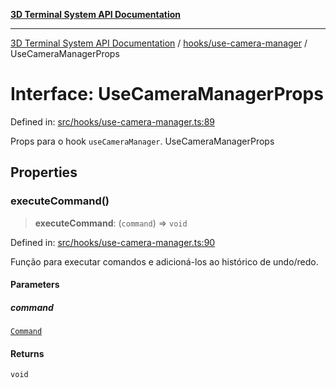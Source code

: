 [**3D Terminal System API Documentation**](../../../README.md)

***

[3D Terminal System API Documentation](../../../README.md) / [hooks/use-camera-manager](../README.md) / UseCameraManagerProps

# Interface: UseCameraManagerProps

Defined in: [src/hooks/use-camera-manager.ts:89](https://github.com/Dicommunitas/ThreeJS_Terminal_3D/blob/6f042d4d64a35f8821f49bdbe82798f7999e9e5c/src/hooks/use-camera-manager.ts#L89)

Props para o hook `useCameraManager`.
 UseCameraManagerProps

## Properties

### executeCommand()

> **executeCommand**: (`command`) => `void`

Defined in: [src/hooks/use-camera-manager.ts:90](https://github.com/Dicommunitas/ThreeJS_Terminal_3D/blob/6f042d4d64a35f8821f49bdbe82798f7999e9e5c/src/hooks/use-camera-manager.ts#L90)

Função para executar comandos e adicioná-los ao histórico de undo/redo.

#### Parameters

##### command

[`Command`](../../../lib/types/interfaces/Command.md)

#### Returns

`void`
